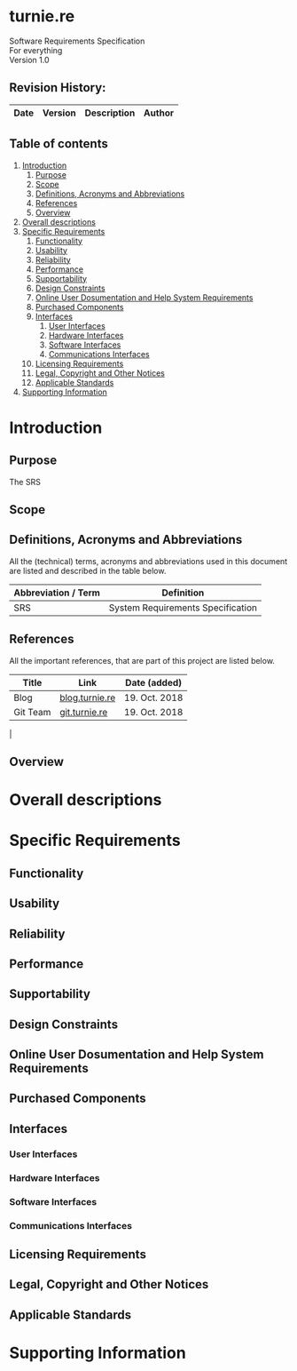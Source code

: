# turnie.re  

Software Requirements Specification  
For everything  
Version 1.0

## Revision History:

| Date | Version | Description | Author |
| ---  | ---     | ---         | ---    |

## Table of contents

1. [Introduction](#introduction)
   1. [Purpose](#purpose)
   1. [Scope](#scope)
   1. [Definitions, Acronyms and Abbreviations](#definitions-acronyms-and-abbreviations)
   1. [References](#references)
   1. [Overview](#overview)
1. [Overall descriptions](#overall-descriptions)
1. [Specific Requirements](#specific-requirements)
   1. [Functionality](#functionality)
   1. [Usability](#usability)
   1. [Reliability](#reliability)
   1. [Performance](#performance)
   1. [Supportability](#supportability)
   1. [Design Constraints](#design-constraints)
   1. [Online User Dosumentation and Help System Requirements](#online-user-dosumentation-and-help-system-requirements)
   1. [Purchased Components](#purchased-components)
   1. [Interfaces](#interfaces)
      1. [User Interfaces](#user-interfaces)
      1. [Hardware Interfaces](#hardware-interfaces)
      1. [Software Interfaces](#software-interfaces)
      1. [Communications Interfaces](#communications-interfaces)
   1. [Licensing Requirements](#licensing-requirements)
   1. [Legal, Copyright and Other Notices](#legal-copyright-and-other-notices)
   1. [Applicable Standards](#applicable-standards)
1. [Supporting Information](#supporting-information)

    
# Introduction
## Purpose

The SRS

## Scope
## Definitions, Acronyms and Abbreviations

All the (technical) terms, acronyms and abbreviations used in this document are listed and described in the table below.

| Abbreviation / Term | Definition |
| --- | --- |
| SRS | System Requirements Specification |

## References

All the important references, that are part of this project are listed below.

| Title | Link | Date (added) |
| --- | --- | --- |
| Blog | [blog.turnie.re](http://blog.turnie.re) | 19. Oct. 2018 |
| Git Team | [git.turnie.re](http://git.turnie.re) | 19. Oct. 2018 |
|   


## Overview
# Overall descriptions
# Specific Requirements
## Functionality
## Usability
## Reliability
## Performance
## Supportability
## Design Constraints
## Online User Dosumentation and Help System Requirements
## Purchased Components
## Interfaces
### User Interfaces
### Hardware Interfaces
### Software Interfaces
### Communications Interfaces
## Licensing Requirements
## Legal, Copyright and Other Notices
## Applicable Standards
# Supporting Information
